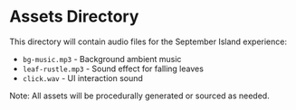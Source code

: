 # Assets Directory

This directory will contain audio files for the September Island experience:

- `bg-music.mp3` - Background ambient music
- `leaf-rustle.mp3` - Sound effect for falling leaves
- `click.wav` - UI interaction sound

Note: All assets will be procedurally generated or sourced as needed.
